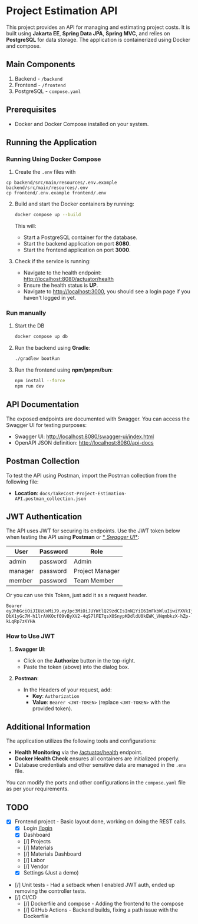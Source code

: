 # Project Estimation API

This project provides an API for managing and estimating project costs. It is built using **Jakarta EE**, **Spring Data
JPA**, **Spring MVC**, and relies on **PostgreSQL** for data storage. The application is containerized using Docker and
compose.

## Main Components

1. Backend - `/backend`
2. Frontend - `/frontend`
3. PostgreSQL - `compose.yaml`

## Prerequisites

- Docker and Docker Compose installed on your system.

## Running the Application

### Running Using Docker Compose

1. Create the `.env` files with

```
cp backend/src/main/resources/.env.example backend/src/main/resources/.env
cp frontend/.env.example frontend/.env
```

2. Build and start the Docker containers by running:
   ```bash
   docker compose up --build
   ```
   This will:
    - Start a PostgreSQL container for the database.
    - Start the backend application on port **8080**.
    - Start the frontend application on port **3000**.

3. Check if the service is running:
    - Navigate to the health endpoint: [http://localhost:8080/actuator/health](http://localhost:8080/actuator/health)
    - Ensure the health status is **UP**.
    - Navigate to [http://localhost:3000](http://localhost:3000), you should see a login page if you haven't logged in
      yet.

### Run manually

1. Start the DB
   ```bash
   docker compose up db
   ```

2. Run the backend using **Gradle**:
   ```bash
   ./gradlew bootRun
   ```

3. Run the frontend using **npm/pnpm/bun**:
   ```bash
   npm install --force
   npm run dev
   ```

## API Documentation

The exposed endpoints are documented with Swagger. You can access the Swagger UI for testing purposes:

- Swagger UI: [http://localhost:8080/swagger-ui/index.html](http://localhost:8080/swagger-ui/index.html)
- OpenAPI JSON definition: [http://localhost:8080/api-docs](http://localhost:8080/api-docs)

## Postman Collection

To test the API using Postman, import the Postman collection from the following file:

- **Location**: `docs/TakeCost-Project-Estimation-API.postman_collection.json`

## JWT Authentication

The API uses JWT for securing its endpoints. Use the JWT token below when testing the API using **Postman** or [*
*Swagger
UI**](http://localhost:8080/swagger-ui/index.html):

| **User** | **Password** | **Role**        |
|----------|--------------|-----------------|
| admin    | password     | Admin           |
| manager  | password     | Project Manager |
| member   | password     | Team Member     |

Or you can use this Token, just add it as a request header.

```plaintext
Bearer eyJhbGciOiJIUzUxMiJ9.eyJpc3MiOiJUYWtlQ29zdCIsInN1YiI6ImFkbWluIiwiYXVkIjpbIlRha2VDb3N0Q2xpZW50Il0sImlhdCI6MTczNjc0ODk4NCwibmJmIjoxNzM2NzQ4OTg0LCJleHAiOjE3MzczNTM3ODQsImp0aSI6ImRkODhmNjU3LTYwYTAtNDNhZi04NjlhLTYzMzA2NTQ3ZmRmZSIsInJvbGVzIjpbIkFETUlOIl19.vtsa-DbX1yGc7M-h1lrAXKOcf09vByXV2-4qS7lFE7qsXOSnypKDdldU0kEWK_VNqmbkzX-hZp-kLqRp7zKYHA
```

### How to Use JWT

1. **Swagger UI**:
    - Click on the **Authorize** button in the top-right.
    - Paste the token (above) into the dialog box.

2. **Postman**:
    - In the Headers of your request, add:
        - **Key**: `Authorization`
        - **Value**: `Bearer <JWT-TOKEN>` (replace `<JWT-TOKEN>` with the provided token).

## Additional Information

The application utilizes the following tools and configurations:

- **Health Monitoring** via the [/actuator/health](http://localhost/actuator/health) endpoint.
- **Docker Health Check** ensures all containers are initialized properly.
- Database credentials and other sensitive data are managed in the `.env` file.

You can modify the ports and other configurations in the `compose.yaml` file as per your requirements.

## TODO

- [x] Frontend project - Basic layout done, working on doing the REST calls.
  - [x] Login [/login](http://localhost:3000/login)
  - [x] Dashboard
  - [/] Projects
  - [/] Materials
  - [/] Materials Dashboard
  - [/] Labor
  - [/] Vendor
  - [x] Settings (Just a demo)
- [/] Unit tests - Had a setback when I enabled JWT auth, ended up removing the controller tests.
- [/] CI/CD
  - [/] Dockerfile and compose - Adding the frontend to the compose
  - [/] GitHub Actions - Backend builds, fixing a path issue with the Dockerfile